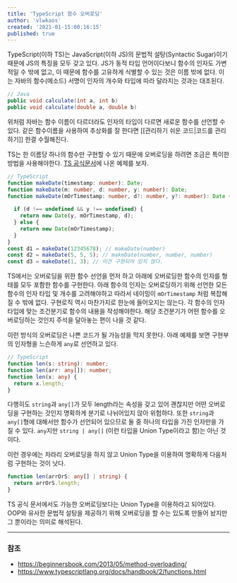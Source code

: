 ```yaml
---
title: 'TypeScript 함수 오버로딩'
author: 'vlwkaos'
created: '2021-01-15:00:16:15'
published: true
---
```


TypeScript(이하 TS)는 JavaScript(이하 JS)의 문법적 설탕(Syntactic Sugar)이기 때문에 JS의 특징을 모두 갖고 있다. JS가 동적 타입 언어이다보니 함수의 인자도 가변적일 수 밖에 없고, 이 때문에 함수를 고유하게 식별할 수 있는 것은 이름 밖에 없다. 이는 자바의 함수(메소드) 서명이 인자의 개수와 타입에 따라 달라지는 것과는 대조된다.

```java
// Java
public void calculate(int a, int b)
public void calculate(double a, double b)
```

위처럼 자바는 함수 이름이 다르더라도 인자의 타입이 다르면 새로운 함수를 선언할 수 있다. 같은 함수이름을 사용하여 추상화를 잘 한다면 [[관리하기 쉬운 코드|코드를 관리하기]] 한결 수월해진다.

TS는 한 이름당 하나의 함수만 구현할 수 있기 때문에 오버로딩을 하려면 조금은 특이한 방법을 사용해야한다. [TS 공식문서](https://www.typescriptlang.org/docs/handbook/2/functions.html)에 나온 예제를 보자.

```typescript
// TypeScript
function makeDate(timestamp: number): Date;
function makeDate(m: number, d: number, y: number): Date;
function makeDate(mOrTimestamp: number, d?: number, y?: number): Date {
  
  if (d !== undefined && y !== undefined) {
    return new Date(y, mOrTimestamp, d);
  } else {
    return new Date(mOrTimestamp);
  }
}
const d1 = makeDate(12345678); // makeDate(number)
const d2 = makeDate(5, 5, 5); // makeDate(number, number, number)
const d3 = makeDate(1, 3); // 이건 구현되어 있지 않다.
```

TS에서는 오버로딩을 위한 함수 선언을 먼저 하고 아래에 오버로딩한 함수의 인자를 형태를 모두 포함한 함수를 구현한다. 아래 함수의 인자는 오버로딩하기 위해 선언한 모든 함수의 인자 타입 및 개수를 고려해야하고 따라서 네이밍이 `mOrTimestamp` 처럼 복잡해질 수 밖에 없다. 구현로직 역시 마찬가지로 한눈에 들어오지는 않는다. 각 함수의 인자 타입에 맞는 조건분기로 함수의 내용을 작성해야한다. 해당 조건분기가 어떤 함수를 오버로딩하는 것인지 주석을 달아놓는 편이 나을 것 같다. 

이런 방식의 오버로딩은 나쁜 코드가 될 가능성을 막지 못한다. 아래 예제를 보면 구현부의 인자형을 느슨하게 `any`로 선언하고 있다. 

```typescript
// TypeScript
function len(s: string): number;
function len(arr: any[]): number;
function len(x: any) {
  return x.length;
}
```

다행히도 `string`과 `any[]`가 모두 length라는 속성을 갖고 있어 괜찮지만 어떤 오버로딩을 구현하는 것인지 명확하게 분기로 나뉘어있지 않아 위험하다. 또한 `string`과 `any[]`형에 대해서만 함수가 선언되어 있으므로 둘 중 하나의 타입을 가진 인자만을 가질 수 있다. `any`지만 `string | any[]` (이런 타입을 Union Type이라고 함)는 아닌 것이다.

이런 경우에는 차라리 오버로딩을 하지 않고 Union Type을 이용하여 명확하게 다음처럼 구현하는 것이 낫다. 

```typescript
function len(arrOrS: any[] | string) {
  return arrOrS.length;
}
```

TS 공식 문서에서도 가능한 오버로딩보다는 Union Type을 이용하라고 되어있다. OOP와 유사한 문법적 설탕을 제공하기 위해 오버로딩을 할 수는 있도록 만들어 놨지만 그 뿐이라는 의미로 해석된다.



---

### 참조

- https://beginnersbook.com/2013/05/method-overloading/
- https://www.typescriptlang.org/docs/handbook/2/functions.html